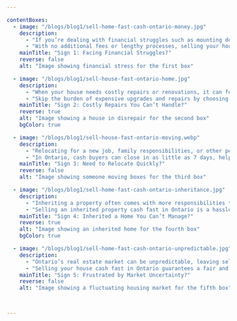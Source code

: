 ```yaml
---

contentBoxes:
  - image: "/blogs/blog1/sell-home-fast-cash-ontario-money.jpg"
    description: 
      - "If you’re dealing with financial struggles such as mounting debt, foreclosure threats, or an unexpected loss of income, selling your house for cash can be a much-needed lifeline. Cash buyers in Ontario are known for their ability to close quickly, providing you with fast access to funds during critical times."
      - "With no additional fees or lengthy processes, selling your house cash fast in Ontario ensures a stress-free way to regain financial stability without the hassle of traditional real estate transactions."
    mainTitle: "Sign 1: Facing Financial Struggles?"
    reverse: false
    alt: "Image showing financial stress for the first box"

  - image: "/blogs/blog1/sell-house-fast-ontario-home.jpg"
    description: 
      - "When your house needs costly repairs or renovations, it can feel like an uphill battle to make it market-ready. If you don’t have the resources or time to address major issues, selling your home as-is to a cash buyer is the perfect solution."
      - "Skip the burden of expensive upgrades and repairs by choosing to sell your house cash fast in Ontario. Cash buyers specialize in purchasing homes in any condition, saving you time and money while offering a fair price for your property."
    mainTitle: "Sign 2: Costly Repairs You Can’t Handle?"
    reverse: true
    alt: "Image showing a house in disrepair for the second box"
    bgColor: true

  - image: "/blogs/blog1/sell-house-fast-ontario-moving.webp"
    description: 
      - "Relocating for a new job, family responsibilities, or other personal reasons often comes with tight timelines. Selling your home the traditional way can add unnecessary stress and delays to the process. Opting for a fast cash sale allows you to move on quickly without the worry of leaving an unsold property behind."
      - "In Ontario, cash buyers can close in as little as 7 days, helping you sell your house cash fast and focus on starting fresh in your new location without any lingering obligations."
    mainTitle: "Sign 3: Need to Relocate Quickly?"
    reverse: false
    alt: "Image showing someone moving boxes for the third box"

  - image: "/blogs/blog1/sell-home-fast-cash-ontario-inheritance.jpg"
    description: 
      - "Inheriting a property often comes with more responsibilities than expected, from maintenance and repairs to dealing with legal or financial matters. If the inherited home is far from your current residence or feels like a burden, selling it for cash can simplify your life."
      - "Selling an inherited property cash fast in Ontario is a hassle-free solution that allows you to turn the home into liquid assets quickly. Avoid additional expenses and challenges by selling directly to cash buyers who specialize in handling these types of transactions."
    mainTitle: "Sign 4: Inherited a Home You Can’t Manage?"
    reverse: true
    alt: "Image showing an inherited home for the fourth box"
    bgColor: true

  - image: "/blogs/blog1/sell-home-fast-cash-ontario-unpredictable.jpg"
    description: 
      - "Ontario’s real estate market can be unpredictable, leaving sellers waiting months for the perfect buyer, only to face price negotiations or deals falling through at the last minute. This uncertainty can be stressful and time-consuming, especially when you need a quick solution."
      - "Selling your house cash fast in Ontario guarantees a fair and reliable offer, allowing you to bypass the uncertainties of the market. With no need for lengthy showings or buyer negotiations, a cash sale ensures a straightforward, efficient process."
    mainTitle: "Sign 5: Frustrated by Market Uncertainty?"
    reverse: false
    alt: "Image showing a fluctuating housing market for the fifth box"



---
```


